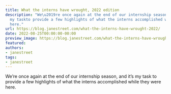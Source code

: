 ```yaml
---
title: What the interns have wrought, 2022 edition
description: "We\u2019re once again at the end of our internship season, and it\u2019s
  my taskto provide a few highlights of what the interns accomplished whilethey were
  here."
url: https://blog.janestreet.com/what-the-interns-have-wrought-2022/
date: 2022-08-25T00:00:00-00:00
preview_image: https://blog.janestreet.com/what-the-interns-have-wrought-2022/./WTIHW-2022-v3.jpg
featured:
authors:
- janestreet
tags:
- janestreet
---
```


<p>We&rsquo;re once again at the end of our internship season, and it&rsquo;s my task
to provide a few highlights of what the interns accomplished while
they were here.</p>


